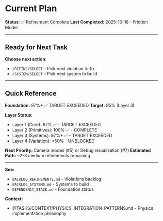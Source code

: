 # Current Plan

**Status:** ✅ Refinement Complete
**Last Completed:** 2025-10-18 - Friction Model

---

## Ready for Next Task

**Choose next action:**
- `/REFINE/SELECT` - Pick next violation to fix
- `/SYSTEM/SELECT` - Pick next system to build

---

## Quick Reference

**Foundation:** 97%+ ✅ TARGET EXCEEDED
**Target:** 95% (Layer 3)

**Layer Status:**
- Layer 1 (Core): 97% ✅ - TARGET EXCEEDED
- Layer 2 (Primitives): 100% ✅ - COMPLETE
- Layer 3 (Systems): 97%+ ✅ - TARGET EXCEEDED
- Layer 4 (Variation): <50% - UNBLOCKED

**Next Priority:** Camera modes (#5) or Debug visualization (#7)
**Estimated Path:** ~2-3 medium refinements remaining

---

**See:**
- `BACKLOG_REFINEMENTS.md` - Violations backlog
- `BACKLOG_SYSTEMS.md` - Systems to build
- `DEPENDENCY_STACK.md` - Foundation status

**Context:**
- @TASKS/CONTEXT/PHYSICS_INTEGRATION_PATTERNS.md - Physics implementation philosophy
